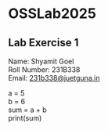 # OSSLab2025
## Lab Exercise 1
Name: Shyamit Goel  
Roll Number: 231B338  
Email: 231b338@juetguna.in  

a = 5  
b = 6  
sum = a + b  
print(sum)  
